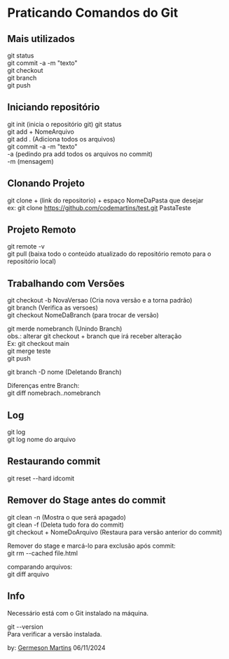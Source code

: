 # Praticando Comandos do Git

Mais utilizados
---
git status <br>
git commit -a -m "texto" <br>
git checkout <br>
git branch <br> 
git push <br>


Iniciando repositório
---
git init (inicia o repositório git)
git status <br>
git add + NomeArquivo <br>
git add . (Adiciona todos os arquivos) <br>
git commit -a -m "texto" <br>
-a (pedindo pra add todos os arquivos no commit) <br>
-m (mensagem) <br>


Clonando Projeto
---
git clone + (link do repositorio) + espaço NomeDaPasta que desejar <br>
ex: git clone https://github.com/codemartins/test.git  PastaTeste


Projeto Remoto
---
git remote -v <br>
git pull (baixa todo o conteúdo atualizado do repositório remoto para o repositório local)


Trabalhando com Versões
---
git checkout -b NovaVersao (Cria nova versão e a torna padrão) <br>
git branch (Verifica as versoes) <br>
git checkout NomeDaBranch (para trocar de versão) <br>

git merde nomebranch (Unindo Branch) <br>
obs.: alterar git checkout + branch que irá receber alteração <br>
Ex: git checkout main <br>
git merge teste <br>
git push <br>

git branch -D nome (Deletando Branch)<br>

Diferenças entre Branch: <br>
git diff nomebrach..nomebranch


Log
---
git log  <br>
git log nome do arquivo <br>


Restaurando commit
---
git reset --hard idcomit  <br>


Remover do Stage antes do commit
---
git clean -n (Mostra o que será apagado) <br>
git clean -f (Deleta tudo fora do commit) <br>
git checkout + NomeDoArquivo (Restaura para versão anterior do commit) <br>

 Remover do stage e marcá-lo para exclusão após commit: <br>
git rm --cached file.html 

comparando arquivos: <br>
git diff arquivo


Info
---
Necessário está com o Git instalado na máquina. 

git --version <br>
Para verificar a versão instalada.


by: [Germeson Martins](https://github.com/codemartins) 06/11/2024
